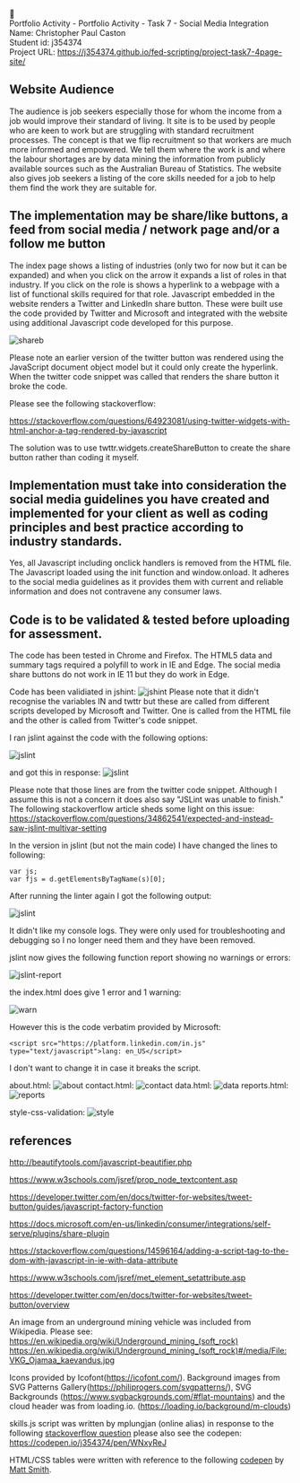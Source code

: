 :beginner:\
Portfolio Activity - Portfolio Activity - Task 7 - Social Media Integration \
Name: Christopher Paul Caston\
Student id: j354374\
Project URL: https://j354374.github.io/fed-scripting/project-task7-4page-site/

## Website Audience

The audience is job seekers especially those for whom the income from a job would improve their standard of living. It site is to be used by people who are keen to work but are struggling with standard recruitment processes. The concept is that we flip recruitment so that workers are much more informed and empowered. We tell them where the work is and where the labour shortages are by data mining the information from publicly available sources such as the Australian Bureau of Statistics. The website also gives job seekers a listing of the core skills needed for a job to help them find the work they are suitable for.

##  The implementation may be share/like buttons, a feed from social media / network page and/or a follow me button

The index page shows a listing of industries (only two for now but it can be expanded) and when you click on the arrow it expands a list of roles in that industry.
If you click on the role is shows a hyperlink to a webpage with a list of functional skills required for that role. Javascript embedded in the website renders a Twitter and LinkedIn share button. These were built use the code provided by Twitter and Microsoft and integrated with the website using additional Javascript code developed for this purpose.

![shareb](./readmefiles/share-buttons.png)

Please note an earlier version of the twitter button was rendered using the JavaScript document object model but it could only create the hyperlink. When the twitter code snippet was called that renders the share button it broke the code.

Please see the following stackoverflow:

https://stackoverflow.com/questions/64923081/using-twitter-widgets-with-html-anchor-a-tag-rendered-by-javascript

The solution was to use twttr.widgets.createShareButton to create the share button rather than coding it myself.

##    Implementation must take into consideration the social media guidelines you have created and implemented for your client as well as coding principles and best practice according to industry standards.

Yes, all Javascript including onclick handlers is removed from the HTML file. The Javascript loaded using the init function and window.onload.
It adheres to the social media guidelines as it provides them with current and reliable information and does not contravene any consumer laws.

##    Code is to be validated & tested before uploading for assessment.

The code has been tested in Chrome and Firefox. The HTML5 data and summary tags required a polyfill to work in IE and Edge.
The social media share buttons do not work in IE 11 but they do work in Edge.


Code has been validiated in jshint:
![jshint](./readmefiles/jshint.png)
Please note that it didn't recognise the variables IN and twttr but these are called from different scripts developed by Microsoft and Twitter. One is called from the HTML file and the other is called from Twitter's code snippet.

I ran jslint against the code with the following options:

![jslint](./readmefiles/jslintoptions.png)

and got this in response:
![jslint](./readmefiles/jslint1.png)

Please note that those lines are from the twitter code snippet. Although I assume this is not a concern it does also say "JSLint was unable to finish."
The following stackoverflow article sheds some light on this issue:
https://stackoverflow.com/questions/34862541/expected-and-instead-saw-jslint-multivar-setting

In the version in jslint (but not the main code) I have changed the lines to following:
```
var js;
var fjs = d.getElementsByTagName(s)[0];
```                
After running the linter again I got the following output:

![jslint](./readmefiles/jslintconsole.png)

It didn't like my console logs. They were only used for troubleshooting and debugging so I no longer need them and they have been removed.

jslint now gives the following function report showing no warnings or errors:

![jslint-report](./readmefiles/jslintreport.png)


the index.html does give 1 error and 1 warning:


![warn](./readmefiles/w3index.png)

However this is the code verbatim provided by Microsoft:

```
<script src="https://platform.linkedin.com/in.js" type="text/javascript">lang: en_US</script>
```
I don't want to change it in case it breaks the script.

about.html:
![about](https://raw.githubusercontent.com/j354374/fed-html/master/project-task1-4page-site/readmefiles/about-html-validation.png)
contact.html:
![contact](https://raw.githubusercontent.com/j354374/fed-html/master/project-task1-4page-site/readmefiles/contact-html-validation.png)
data.html:
![data](https://raw.githubusercontent.com/j354374/fed-html/master/project-task1-4page-site/readmefiles/data-html-validation.png)
reports.html:
![reports](https://raw.githubusercontent.com/j354374/fed-html/master/project-task1-4page-site/readmefiles/reports-html-validation.png)

style-css-validation:
![style](https://raw.githubusercontent.com/j354374/fed-html/master/project-task1-4page-site/readmefiles/style-css-validation.png)






## references

http://beautifytools.com/javascript-beautifier.php

https://www.w3schools.com/jsref/prop_node_textcontent.asp

https://developer.twitter.com/en/docs/twitter-for-websites/tweet-button/guides/javascript-factory-function

https://docs.microsoft.com/en-us/linkedin/consumer/integrations/self-serve/plugins/share-plugin

https://stackoverflow.com/questions/14596164/adding-a-script-tag-to-the-dom-with-javascript-in-ie-with-data-attribute

https://www.w3schools.com/jsref/met_element_setattribute.asp

https://developer.twitter.com/en/docs/twitter-for-websites/tweet-button/overview


An image from an underground mining vehicle was included from Wikipedia. Please see:
https://en.wikipedia.org/wiki/Underground_mining_(soft_rock)
https://en.wikipedia.org/wiki/Underground_mining_(soft_rock)#/media/File:VKG_Ojamaa_kaevandus.jpg

Icons provided by Icofont(https://icofont.com/). Background images from SVG Patterns Gallery(https://philiprogers.com/svgpatterns/), SVG Backgrounds (https://www.svgbackgrounds.com/#flat-mountains) and the cloud header was from loading.io. (https://loading.io/background/m-clouds)

skills.js script was written by mplungjan (online alias) in response to the following [stackoverflow question](https://stackoverflow.com/questions/64661591/use-javascript-to-create-hyperlink-from-html5-details-summary-data-element/64661875#64661875)
please also see the codepen:
https://codepen.io/j354374/pen/WNxyReJ

HTML/CSS tables were written with reference to the following [codepen](https://codepen.io/AllThingsSmitty/pen/MyqmdM) by [Matt Smith](https://codepen.io/AllThingsSmitty).
